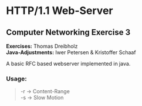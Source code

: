 # HTTP/1.1 Web-Server
## Computer Networking Exercise 3
**Exercises:** Thomas Dreibholz  
**Java-Adjustments:** Iwer Petersen & Kristoffer Schaaf  
  
A basic RFC based webserver implemented in java.

### Usage:
>-r -> Content-Range  
>-s -> Slow Motion